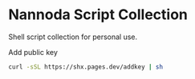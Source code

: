 # Nannoda Script Collection
Shell script collection for personal use.

Add public key
```bash
curl -sSL https://shx.pages.dev/addkey | sh
```
